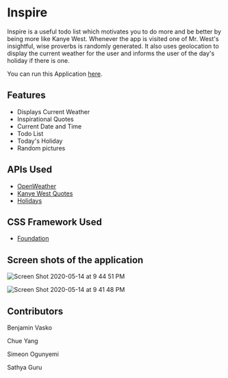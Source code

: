 # Inspire
Inspire is a useful todo list which motivates you to do more and be better by being more like Kanye West. Whenever the app is visited one of Mr. West's insightful, wise proverbs is randomly generated. It also uses geolocation to display the current weather for the user and informs the user of the day's holiday if there is one.

You can run this Application [here](https://tribeofbenjamin.github.io/InspirationalToDo/).

## Features
* Displays Current Weather
* Inspirational Quotes
* Current Date and Time
* Todo List
* Today's Holiday 
* Random pictures 

## APIs Used
* [OpenWeather](https://openweathermap.org/api)
* [Kanye West Quotes](https://kanye.rest/)
* [Holidays](https://holidayapi.com/)

## CSS Framework Used
* [Foundation](https://get.foundation/)

## Screen shots of the application 
![Screen Shot 2020-05-14 at 9 44 51 PM](https://user-images.githubusercontent.com/17972802/82005890-35966e80-962c-11ea-81d9-5840136cbb1d.png)


![Screen Shot 2020-05-14 at 9 41 48 PM](https://user-images.githubusercontent.com/17972802/82005915-45ae4e00-962c-11ea-94a8-e7fbe851352c.png)


## Contributors
Benjamin Vasko

Chue Yang 

Simeon Ogunyemi

Sathya Guru
